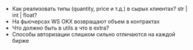 - Как реализовать типы (quantity, price и т.д.) в сырых клиентах? str | int | float?
- На фьючерсах WS OKX возвращают объем в контрактах
- Что должно быть в utils а что в extra?
- Способы авторизации слишком сильно отличаются на каждой бирже
